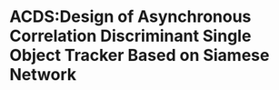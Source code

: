 # ACDS:Design of Asynchronous Correlation Discriminant Single Object Tracker Based on Siamese Network
